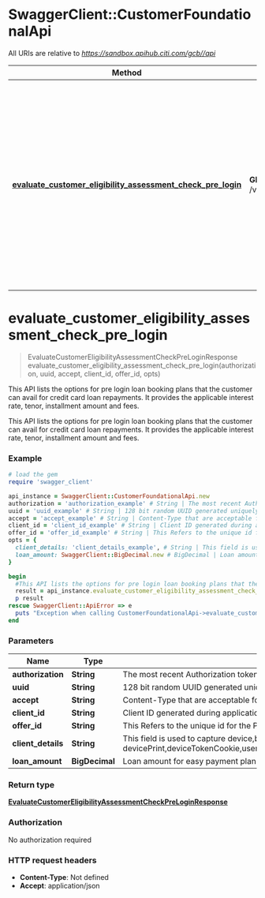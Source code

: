 # SwaggerClient::CustomerFoundationalApi

All URIs are relative to *https://sandbox.apihub.citi.com/gcb//api*

Method | HTTP request | Description
------------- | ------------- | -------------
[**evaluate_customer_eligibility_assessment_check_pre_login**](CustomerFoundationalApi.md#evaluate_customer_eligibility_assessment_check_pre_login) | **GET** /v1/preLogin/customerProductServiceEligibility/check/offers/{offerId} | This API lists the options for pre login loan booking plans that the customer can avail for credit card loan repayments. It provides the applicable interest rate, tenor, installment amount and fees.

# **evaluate_customer_eligibility_assessment_check_pre_login**
> EvaluateCustomerEligibilityAssessmentCheckPreLoginResponse evaluate_customer_eligibility_assessment_check_pre_login(authorization, uuid, accept, client_id, offer_id, opts)

This API lists the options for pre login loan booking plans that the customer can avail for credit card loan repayments. It provides the applicable interest rate, tenor, installment amount and fees.

This API lists the options for pre login loan booking plans that the customer can avail for credit card loan repayments. It provides the applicable interest rate, tenor, installment amount and fees.

### Example
```ruby
# load the gem
require 'swagger_client'

api_instance = SwaggerClient::CustomerFoundationalApi.new
authorization = 'authorization_example' # String | The most recent Authorization token. This will have the format Bearer + {space} + {accessToken}. Example: Bearer KGNsaWVudF9pZDpjbGllbnRfc2VjcmV0KQ==.
uuid = 'uuid_example' # String | 128 bit random UUID generated uniquely for every request.
accept = 'accept_example' # String | Content-Type that are acceptable for the response.
client_id = 'client_id_example' # String | Client ID generated during application registration.
offer_id = 'offer_id_example' # String | This Refers to the unique id for the Pre login offer.
opts = { 
  client_details: 'client_details_example', # String | This field is used to capture device,browser and network information. Refer the developer portal for more information.These are the fields which will be passed as part of the header devicePrint,deviceTokenCookie,userIpAddress,userAgent,hardwareId,simId,deviceModel,deviceName,deviceOsName,deviceOsVersion,multitaskingSupportFlag,languageSupport,wifiMacAddress,cellTowerId,locationAreaCode,rsaApplicationKey,wapClientId,mobileCarrierCode,mobileCountryCode,osId,geoLongitude,geoLatitude,geoHorizontalAccuracy,geoAltitude,geoAltitudeAccuracy,geoSpeed,geoTimestamp,geoStatus,basicServiceSetId,signalStrength,wifiChannel,serviceSetId
  loan_amount: SwaggerClient::BigDecimal.new # BigDecimal | Loan amount for easy payment plan booking.
}

begin
  #This API lists the options for pre login loan booking plans that the customer can avail for credit card loan repayments. It provides the applicable interest rate, tenor, installment amount and fees.
  result = api_instance.evaluate_customer_eligibility_assessment_check_pre_login(authorization, uuid, accept, client_id, offer_id, opts)
  p result
rescue SwaggerClient::ApiError => e
  puts "Exception when calling CustomerFoundationalApi->evaluate_customer_eligibility_assessment_check_pre_login: #{e}"
end
```

### Parameters

Name | Type | Description  | Notes
------------- | ------------- | ------------- | -------------
 **authorization** | **String**| The most recent Authorization token. This will have the format Bearer + {space} + {accessToken}. Example: Bearer KGNsaWVudF9pZDpjbGllbnRfc2VjcmV0KQ&#x3D;&#x3D;. | 
 **uuid** | **String**| 128 bit random UUID generated uniquely for every request. | 
 **accept** | **String**| Content-Type that are acceptable for the response. | 
 **client_id** | **String**| Client ID generated during application registration. | 
 **offer_id** | **String**| This Refers to the unique id for the Pre login offer. | 
 **client_details** | **String**| This field is used to capture device,browser and network information. Refer the developer portal for more information.These are the fields which will be passed as part of the header devicePrint,deviceTokenCookie,userIpAddress,userAgent,hardwareId,simId,deviceModel,deviceName,deviceOsName,deviceOsVersion,multitaskingSupportFlag,languageSupport,wifiMacAddress,cellTowerId,locationAreaCode,rsaApplicationKey,wapClientId,mobileCarrierCode,mobileCountryCode,osId,geoLongitude,geoLatitude,geoHorizontalAccuracy,geoAltitude,geoAltitudeAccuracy,geoSpeed,geoTimestamp,geoStatus,basicServiceSetId,signalStrength,wifiChannel,serviceSetId | [optional] 
 **loan_amount** | **BigDecimal**| Loan amount for easy payment plan booking. | [optional] 

### Return type

[**EvaluateCustomerEligibilityAssessmentCheckPreLoginResponse**](EvaluateCustomerEligibilityAssessmentCheckPreLoginResponse.md)

### Authorization

No authorization required

### HTTP request headers

 - **Content-Type**: Not defined
 - **Accept**: application/json



